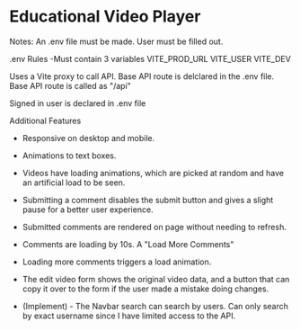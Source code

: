 # Educational Video Player

Notes:
An .env file must be made.
User must be filled out.

.env Rules
-Must contain 3 variables
VITE_PROD_URL
VITE_USER
VITE_DEV

Uses a Vite proxy to call API. Base API route is delclared in the .env file.
Base API route is called as "/api"

Signed in user is declared in .env file

Additional Features

- Responsive on desktop and mobile.
- Animations to text boxes.
- Videos have loading animations, which are picked at random and have an artificial load to be seen.
- Submitting a comment disables the submit button and gives a slight pause for a better user experience.
- Submitted comments are rendered on page without needing to refresh.
- Comments are loading by 10s. A "Load More Comments"
- Loading more comments triggers a load animation.
- The edit video form shows the original video data, and a button that can copy it over to the form if the user made a mistake doing changes.

- (Implement) - The Navbar search can search by users. Can only search by exact username since I have limited access to the API.
